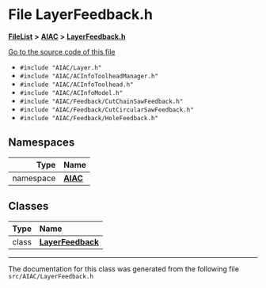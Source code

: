 

# File LayerFeedback.h



[**FileList**](files.md) **>** [**AIAC**](dir_21da83368f7816722f2b707a7b03c84f.md) **>** [**LayerFeedback.h**](LayerFeedback_8h.md)

[Go to the source code of this file](LayerFeedback_8h_source.md)



* `#include "AIAC/Layer.h"`
* `#include "AIAC/ACInfoToolheadManager.h"`
* `#include "AIAC/ACInfoToolhead.h"`
* `#include "AIAC/ACInfoModel.h"`
* `#include "AIAC/Feedback/CutChainSawFeedback.h"`
* `#include "AIAC/Feedback/CutCircularSawFeedback.h"`
* `#include "AIAC/Feedback/HoleFeedback.h"`













## Namespaces

| Type | Name |
| ---: | :--- |
| namespace | [**AIAC**](namespaceAIAC.md) <br> |


## Classes

| Type | Name |
| ---: | :--- |
| class | [**LayerFeedback**](classAIAC_1_1LayerFeedback.md) <br> |



















































------------------------------
The documentation for this class was generated from the following file `src/AIAC/LayerFeedback.h`

